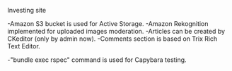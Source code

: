 Investing site

-Amazon S3 bucket is used for Active Storage.
-Amazon Rekognition implemented for uploaded images moderation.
-Articles can be created by CKeditor (only by admin now).
-Comments section is based on Trix Rich Text Editor.


-"bundle exec rspec" command is used for Capybara testing.